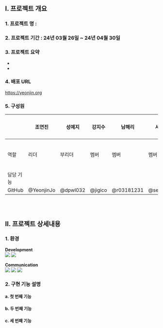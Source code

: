 ## Ⅰ. 프로젝트 개요
### 1. 프로젝트 명 : 
### 2. 프로젝트 기간 : 24년 03월 26일 ~ 24년 04월 30일
### 3. 프로젝트 요약
- 
- 
### 4. 배포 URL
https://yeonjin.org
### 5. 구성원
| | 조연진 | 성예지 | 강지수 | 남해리 | 서가희 | 전주용 |
| --- | --- | --- | --- | --- | --- | --- |
| 역할 | 리더 | 부리더 | 멤버 | 멤버 | 멤버 | 디자이너 |
| 담당 기능 |  |  |  |  |  |  |
| GitHub | @YeonjinJo | @dpwl032 | @jigico | @r03181231 | @seokahee |  |

<br>
<br>

## Ⅱ. 프로젝트 상세내용
### 1. 환경
**Development** <br>
<img src="https://img.shields.io/badge/typescript-3178C6?style=for-the-badge&logo=typescript&logoColor=white">
<img src="https://img.shields.io/badge/next.js-000000?style=for-the-badge&logo=next.js&logoColor=white">

**Communication** <br>
<img src="https://img.shields.io/badge/notion-000000?style=for-the-badge&logo=notion&logoColor=white">
<img src="https://img.shields.io/badge/slack-4A154B?style=for-the-badge&logo=slack&logoColor=white">
<img src="https://img.shields.io/badge/github-181717?style=for-the-badge&logo=github&logoColor=white">


### 2. 구현 기능 설명
#### a. 첫 번째 기능
#### b. 두 번째 기능
#### c. 세 번째 기능

